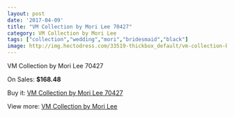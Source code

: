 ```yaml
---
layout: post
date: '2017-04-09'
title: "VM Collection by Mori Lee 70427"
category: VM Collection by Mori Lee
tags: ["collection","wedding","mori","bridesmaid","black"]
image: http://img.hectodress.com/33519-thickbox_default/vm-collection-by-mori-lee-70427.jpg
---
```

VM Collection by Mori Lee 70427

On Sales: **$168.48**
<a href="https://www.hectodress.com/vm-collection-by-mori-lee/15467-vm-collection-by-mori-lee-70427.html"><amp-img layout="responsive" width="600" height="600" src="//img.hectodress.com/33519-thickbox_default/vm-collection-by-mori-lee-70427.jpg" alt="VM Collection by Mori Lee 70427 0" /></a>
<a href="https://www.hectodress.com/vm-collection-by-mori-lee/15467-vm-collection-by-mori-lee-70427.html"><amp-img layout="responsive" width="600" height="600" src="//img.hectodress.com/33521-thickbox_default/vm-collection-by-mori-lee-70427.jpg" alt="VM Collection by Mori Lee 70427 1" /></a>
<a href="https://www.hectodress.com/vm-collection-by-mori-lee/15467-vm-collection-by-mori-lee-70427.html"><amp-img layout="responsive" width="600" height="600" src="//img.hectodress.com/33520-thickbox_default/vm-collection-by-mori-lee-70427.jpg" alt="VM Collection by Mori Lee 70427 2" /></a>

Buy it: [VM Collection by Mori Lee 70427](https://www.hectodress.com/vm-collection-by-mori-lee/15467-vm-collection-by-mori-lee-70427.html "VM Collection by Mori Lee 70427")

View more: [VM Collection by Mori Lee](https://www.hectodress.com/278-vm-collection-by-mori-lee "VM Collection by Mori Lee")